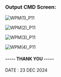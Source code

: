 ### Output CMD Screen:

![WPM(1)_P11](https://github.com/user-attachments/assets/44236fac-183d-43ed-8a17-c86e0e3570dc)  

![WPM(2)_P11](https://github.com/user-attachments/assets/6b89ac37-4d8c-4083-9eaf-dc579a76dac0)  

![WPM(3)_P11](https://github.com/user-attachments/assets/a1042ec5-751f-4de2-a734-3bd51fc9a9d2)  

![WPM(4)_P11](https://github.com/user-attachments/assets/fe232309-35f9-4e70-94d1-ac20dd6d4b02)  

#### ----- THANK YOU -----     
DATE : 23 DEC 2024


